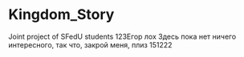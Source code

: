 # Kingdom_Story
Joint project of SFedU students
123Егор лох
Здесь пока нет ничего интересного, так что, закрой меня, плиз
151222
